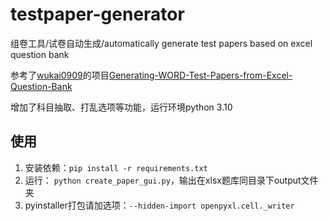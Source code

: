 # testpaper-generator
组卷工具/试卷自动生成/automatically generate test papers based on excel question bank

参考了[wukai0909](https://github.com/wukai0909)的项目[Generating-WORD-Test-Papers-from-Excel-Question-Bank](https://github.com/wukai0909/Generating-WORD-Test-Papers-from-Excel-Question-Bank)

增加了科目抽取、打乱选项等功能，运行环境python 3.10

## 使用

1. 安装依赖：`pip install -r requirements.txt`
2. 运行： `python create_paper_gui.py`，输出在xlsx题库同目录下output文件夹
3. pyinstaller打包请加选项：`--hidden-import openpyxl.cell._writer`
